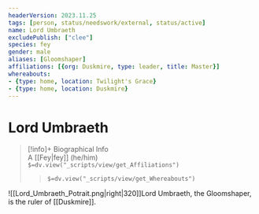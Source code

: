 ```yaml
---
headerVersion: 2023.11.25
tags: [person, status/needswork/external, status/active]
name: Lord Umbraeth
excludePublish: ["clee"]
species: fey
gender: male
aliases: [Gloomshaper]
affiliations: [{org: Duskmire, type: leader, title: Master}]
whereabouts:
- {type: home, location: Twilight's Grace}
- {type: home, location: Duskmire}
---
```

# Lord Umbraeth
>[!info]+ Biographical Info  
> A [[Fey|fey]] (he/him)  
> `$=dv.view("_scripts/view/get_Affiliations")`  
>> `$=dv.view("_scripts/view/get_Whereabouts")`

![[Lord_Umbraeth_Potrait.png|right|320]]Lord Umbraeth, the Gloomshaper, is the ruler of [[Duskmire]]. 